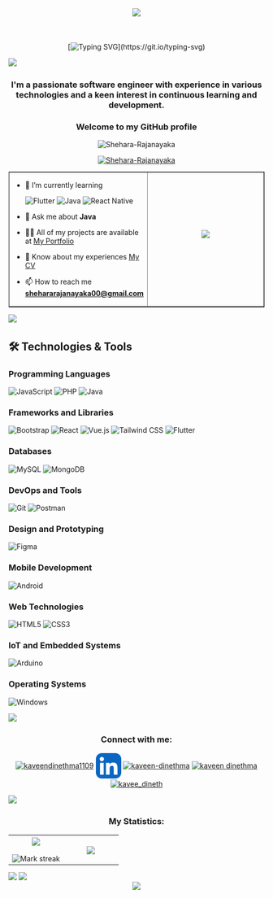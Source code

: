 <div align="center">
  <img src="https://github.com/Anmol-Baranwal/Cool-GIFs-For-GitHub/assets/74038190/f5d2d866-d25c-4873-8d82-425d2c62fc2e" width="500">
<br><br>
</div>
<br/>
<div align="center"  margin="20" >



   [![Typing SVG](https://readme-typing-svg.herokuapp.com?font=Arial+Daughter&color=%236FDA44&size=40&lines=Hi!+Every+one;+I'm+Shehara;)](https://git.io/typing-svg)


</div>
<img src="https://user-images.githubusercontent.com/73097560/115834477-dbab4500-a447-11eb-908a-139a6edaec5c.gif">
<h3 align="center">I'm a passionate software engineer with experience in various technologies and a keen interest in continuous learning and development.</h3>
<h3 align="center">Welcome to my GitHub profile</h3>


<p align="center"> <img src="https://komarev.com/ghpvc/?username=Shehara-Rajanayaka&label=Profile%20views&color=0e75b6&style=flat" alt="Shehara-Rajanayaka" /> </p>

<p align="center"> <a href="https://github.com/ryo-ma/github-profile-trophy"><img src="https://github-profile-trophy.vercel.app/?username=Shehara-Rajanayaka" alt="Shehara-Rajanayaka" /></a> </p>
<table align="center" border="none">
<tr border="none">
<td width="50%" align="left"  border="none">

  
- 🌱 I’m currently learning
    
  ![Flutter](https://img.shields.io/badge/-Flutter-02569B?logo=flutter&logoColor=white)
     ![Java](https://img.shields.io/badge/-Java-007396?logo=java&logoColor=white)
     ![React Native](https://img.shields.io/badge/-React%20Native-61DAFB?logo=react&logoColor=white)
  
- 💬 Ask me about **Java**

- 👨‍💻 All of my projects are available at [My Portfolio](https://daminduprasad.site/)
  
- 📄 Know about my experiences [My CV](https://github.com/Shehara-Rajanayaka/my-portfolio/blob/main/src/assets/Shehara-Rajanayaka-cv.pdf)

- 📫 How to reach me **shehararajanayaka00@gmail.com**
  

</td>
<td width="50%" align="center">

  <img src="https://user-images.githubusercontent.com/74038190/219923809-b86dc415-a0c2-4a38-bc88-ad6cf06395a8.gif" width="500">
<br><br>

  
  </td>
</tr>
</table>


<img src="https://user-images.githubusercontent.com/73097560/115834477-dbab4500-a447-11eb-908a-139a6edaec5c.gif">




## 🛠️ Technologies & Tools

### Programming Languages
![JavaScript](https://img.shields.io/badge/JavaScript-F7DF1E?logo=javascript&logoColor=black)
![PHP](https://img.shields.io/badge/PHP-777BB4?logo=php&logoColor=white)
![Java](https://img.shields.io/badge/Java-007396?logo=java&logoColor=white)

### Frameworks and Libraries

![Bootstrap](https://img.shields.io/badge/Bootstrap-7952B3?logo=bootstrap&logoColor=white)
![React](https://img.shields.io/badge/React-61DAFB?logo=react&logoColor=black)
![Vue.js](https://img.shields.io/badge/Vue.js-4FC08D?logo=vue.js&logoColor=white)
![Tailwind CSS](https://img.shields.io/badge/Tailwind_CSS-38B2AC?logo=tailwind-css&logoColor=white)
![Flutter](https://img.shields.io/badge/Flutter-02569B?logo=flutter&logoColor=white)

### Databases
![MySQL](https://img.shields.io/badge/MySQL-4479A1?logo=mysql&logoColor=white)
![MongoDB](https://img.shields.io/badge/MongoDB-47A248?logo=mongodb&logoColor=white)

### DevOps and Tools
![Git](https://img.shields.io/badge/Git-F05032?logo=git&logoColor=white)
![Postman](https://img.shields.io/badge/Postman-FF6C37?logo=postman&logoColor=white)

### Design and Prototyping
![Figma](https://img.shields.io/badge/Figma-F24E1E?logo=figma&logoColor=white)

### Mobile Development
![Android](https://img.shields.io/badge/Android-3DDC84?logo=android&logoColor=white)


### Web Technologies
![HTML5](https://img.shields.io/badge/HTML5-E34F26?logo=html5&logoColor=white)
![CSS3](https://img.shields.io/badge/CSS3-1572B6?logo=css3&logoColor=white)

### IoT and Embedded Systems
![Arduino](https://img.shields.io/badge/Arduino-00979D?logo=arduino&logoColor=white)

### Operating Systems
![Windows](https://img.shields.io/badge/Windows-0078D6?logo=windows&logoColor=white)


<img src="https://user-images.githubusercontent.com/73097560/115834477-dbab4500-a447-11eb-908a-139a6edaec5c.gif">

<h3 align="center">Connect with me:</h3>
<p align="center">
<a href="https://www.youtube.com/channel/UCJPRbxNjnavUCE1oKtLjwrQ" target="blank"><img align="center" src="https://static-00.iconduck.com/assets.00/youtube-icon-2048x2048-gedp2icy.png" alt="kaveendinethma1109" height="50" width="50" /></a>
<a href="https://linkedin.com/in/kaveendinethma" target="blank"><img align="center" src="https://github.com/tandpfun/skill-icons/blob/main/icons/LinkedIn.svg" alt="kaveendinethma" height="50" width="50" /></a>
<a href="https://stackoverflow.com/users/22345746/kaveen-dinethma" target="blank"><img align="center" src="https://raw.githubusercontent.com/rahuldkjain/github-profile-readme-generator/master/src/images/icons/Social/stack-overflow.svg" alt="kaveen-dinethma" height="50" width="50" /></a>
<a href="https://fb.com/kaveen dinethma" target="blank"><img align="center" src="https://raw.githubusercontent.com/rahuldkjain/github-profile-readme-generator/master/src/images/icons/Social/facebook.svg" alt="kaveen dinethma" height="50" width="50" /></a>
<a href="https://www.instagram.com/kavee_dineth/" target="blank"><img align="center" src="https://www.edigitalagency.com.au/wp-content/uploads/new-Instagram-icon-png-full-colour.png" alt="kavee_dineth" height="50" width="50" /></a>
</p>


<img src="https://user-images.githubusercontent.com/73097560/115834477-dbab4500-a447-11eb-908a-139a6edaec5c.gif">

<h3 align="center">My Statistics:</h3>
<p align="center">
<table align="center">
<tr border="none">
<td width="50%" align="center">
  
  <img  align="center"  src="https://github-readme-stats.vercel.app/api?username=Shehara-Rajanayaka&theme=dark&show_icons=true&count_private=true" />
  <br></br>
  <img  title="🔥 Get streak stats for your profile at git.io/streak-stats" alt="Mark streak" src="https://github-readme-streak-stats.herokuapp.com/?user=Shehara-Rajanayaka&theme=dark&hide_border=false" /> 
</td>
<td width="50%" align="center">

  <img  align="center"  src="https://github-readme-stats.anuraghazra1.vercel.app/api/top-langs/?username=Shehara-Rajanayaka&theme=dark&hide_border=false&no-bg=true&no-frame=true&langs_count=10"/>
  
  </td>
</tr>
</table>


<img src="https://user-images.githubusercontent.com/73097560/115834477-dbab4500-a447-11eb-908a-139a6edaec5c.gif">
<img src="https://user-images.githubusercontent.com/73097560/115834477-dbab4500-a447-11eb-908a-139a6edaec5c.gif">

<div align="center">
  <img  src="https://media.tenor.com/PmFzm4cXgLoAAAAi/thank-you-thank-u.gif">
</div>
